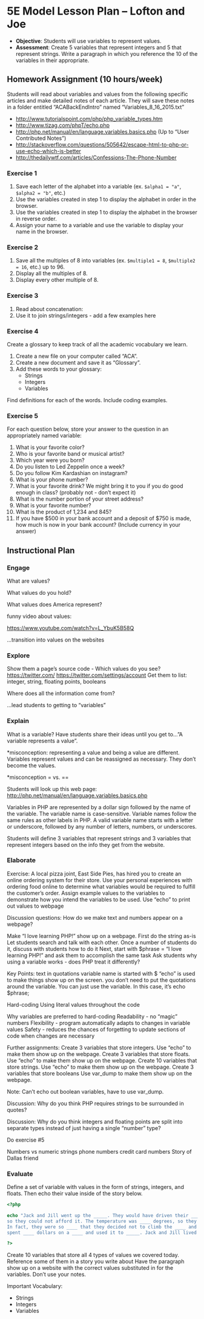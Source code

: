 # 5E Model Lesson Plan – Lofton and Joe
 
* **Objective**: Students will use variables to represent values.
* **Assessment**: Create 5 variables that represent integers and 5 that represent strings. Write a paragraph in which you reference the 10 of the variables in their appropriate. 

## Homework Assignment (10 hours/week)

Students will read about variables and values from the following specific articles and make detailed notes of each article.
They will save these notes in a folder entitled “ACABackEndIntro” named “Variables_8_16_2015.txt”

* http://www.tutorialspoint.com/php/php_variable_types.htm 
* http://www.tizag.com/phpT/echo.php 
* http://php.net/manual/en/language.variables.basics.php (Up to “User Contributed Notes”)
* http://stackoverflow.com/questions/505642/escape-html-to-php-or-use-echo-which-is-better
* http://thedailywtf.com/articles/Confessions-The-Phone-Number 

### Exercise 1

1. Save each letter of the alphabet into a variable (ex. `$alpha1 = "a"`, `$alpha2 = "b"`, etc.)
2. Use the variables created in step 1 to display the alphabet in order in the browser.
3. Use the variables created in step 1 to display the alphabet in the browser in reverse order.
4. Assign your name to a variable and use the variable to display your name in the browser.

### Exercise 2

1. Save all the multiples of 8 into variables (ex. `$multiple1 = 8`, `$multiple2 = 16`, etc.) up to 96.
2. Display all the multiples of 8. 
3. Display every other multiple of 8.

### Exercise 3

1. Read about concatenation: 
2. Use it to join strings/integers - add a few examples here

### Exercise 4

Create a glossary to keep track of all the academic vocabulary we learn.

1. Create a new file on your computer called “ACA”.
2. Create a new document and save it as “Glossary”.
3. Add these words to your glossary:
    * Strings
    * Integers
    * Variables
    
Find definitions for each of the words. Include coding examples.

### Exercise 5

For each question below, store your answer to the question in an appropriately named variable:

1. What is your favorite color?
2. Who is your favorite band or musical artist?
3. Which year were you born?
4. Do you listen to Led Zeppelin once a week?
5. Do you follow Kim Kardashian on instagram?
6. What is your phone number?
7. What is your favorite drink? We might bring it to you if you do good enough in class? (probably not - don’t expect it)
8. What is the number portion of your street address?
9. What is your favorite number?
10. What is the product of 1,234 and 845?
11. If you have $500 in your bank account and a deposit of $750 is made, how much is now in your bank account? (Include currency in your answer)

## Instructional Plan

### Engage
 
What are values?

What values do you hold?

What values does America represent?

funny video about values:

https://www.youtube.com/watch?v=L_YbuK5B58Q

...transition into values on the websites

### Explore

Show them a page’s source code - Which values do you see?
https://twitter.com/ 
https://twitter.com/settings/account
Get them to list: integer, string, floating points, booleans
 
Where does all the information come from?
 
…lead students to getting to “variables” 

### Explain

What is a variable?
Have students share their ideas until you get to…”A variable represents a value”.
 
*misconception: representing a value and being a value are different. Variables represent values and can be reassigned as necessary. They don’t become the values.
 
*misconception = vs. ==
 
Students will look up this web page:  http://php.net/manual/en/language.variables.basics.php
 
Variables in PHP are represented by a dollar sign followed by the name of the variable. The variable name is case-sensitive.
Variable names follow the same rules as other labels in PHP. A valid variable name starts with a letter or underscore, followed by any number of letters, numbers, or underscores.

Students will define 3 variables that represent strings and 3 variables that represent integers based on the info they get from the website. 
 
### Elaborate

Exercise: A local pizza joint, East Side Pies, has hired you to create an online ordering system for their store. Use your personal experiences with ordering food online to determine what variables would be required to fulfill the customer’s order. Assign example values to the variables to demonstrate how you intend the variables to be used.
Use “echo” to print out values to webpage

Discussion questions: How do we make text and numbers appear on a webpage?

Make “I love learning PHP!” show up on a webpage.
First do the string as-is
Let students search and talk with each other.
Once a number of students do it, discuss with students how to do it 
Next, start with $phrase = “I love learning PHP!” and ask them to accomplish the same task
Ask students why using a variable works - does PHP treat it differently?

Key Points:
text in quotations
variable name is started with $
“echo” is used to make things show up on the screen.
you don’t need to put the quotations around the variable. You can just use the variable. In this case, it’s echo  $phrase;

Hard-coding
Using literal values throughout the code

Why variables are preferred to hard-coding
Readability - no “magic” numbers
Flexibility - program automatically adapts to changes in variable values
Safety - reduces the chances of forgetting to update sections of code when changes are necessary

Further assignments:
Create 3 variables that store integers.
Use “echo” to make them show up on the webpage.
Create 3 variables that store floats.
Use “echo” to make them show up on the webpage.
Create 10 variables that store strings.
Use “echo” to make them show up on the webpage.
Create 3 variables that store booleans
Use var_dump to make them show up on the webpage.

Note: Can’t echo out boolean variables, have to use var_dump.

Discussion: Why do you think PHP requires strings to be surrounded in quotes?

Discussion: Why do you think integers and floating points are split into separate types instead of just having a single “number” type?

Do exercise #5

Numbers vs numeric strings
phone numbers
credit card numbers
Story of Dallas friend


### Evaluate

Define a set of variable with values in the form of strings, integers, and floats. Then echo their value inside of the story below. 

```php
<?php

echo "Jack and Jill went up the _____. They would have driven their ____, but it cost ____,
so they could not afford it. The temperature was ____ degrees, so they were very ____.
In fact, they were so ____ that they decided not to climb the ____ and instead
spent ____ dollars on a ____ and used it to _____. Jack and Jill lived _____ _____ ______";

?>
```


Create 10 variables that store all 4 types of values we covered today. Reference some of them in a story you write about   Have the paragraph show up on a website with the correct values substituted in for the variables. Don’t use your notes. 
 

Important Vocabulary:

* Strings
* Integers
* Variables
